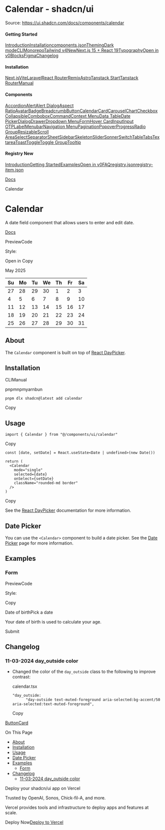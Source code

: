 # Calendar - shadcn/ui

Source: https://ui.shadcn.com/docs/components/calendar

#### Getting Started

[Introduction](/docs)[Installation](/docs/installation)[components.json](/docs/components-json)[Theming](/docs/theming)[Dark mode](/docs/dark-mode)[CLI](/docs/cli)[Monorepo](/docs/monorepo)[Tailwind v4New](/docs/tailwind-v4)[Next.js 15 + React 19](/docs/react-19)[Typography](/docs/components/typography)[Open in v0](/docs/v0)[Blocks](/docs/blocks)[Figma](/docs/figma)[Changelog](/docs/changelog)

#### Installation

[Next.js](/docs/installation/next)[Vite](/docs/installation/vite)[Laravel](/docs/installation/laravel)[React Router](/docs/installation/react-router)[Remix](/docs/installation/remix)[Astro](/docs/installation/astro)[Tanstack Start](/docs/installation/tanstack)[Tanstack Router](/docs/installation/tanstack-router)[Manual](/docs/installation/manual)

#### Components

[Accordion](/docs/components/accordion)[Alert](/docs/components/alert)[Alert Dialog](/docs/components/alert-dialog)[Aspect Ratio](/docs/components/aspect-ratio)[Avatar](/docs/components/avatar)[Badge](/docs/components/badge)[Breadcrumb](/docs/components/breadcrumb)[Button](/docs/components/button)[Calendar](/docs/components/calendar)[Card](/docs/components/card)[Carousel](/docs/components/carousel)[Chart](/docs/components/chart)[Checkbox](/docs/components/checkbox)[Collapsible](/docs/components/collapsible)[Combobox](/docs/components/combobox)[Command](/docs/components/command)[Context Menu](/docs/components/context-menu)[Data Table](/docs/components/data-table)[Date Picker](/docs/components/date-picker)[Dialog](/docs/components/dialog)[Drawer](/docs/components/drawer)[Dropdown Menu](/docs/components/dropdown-menu)[Form](/docs/components/form)[Hover Card](/docs/components/hover-card)[Input](/docs/components/input)[Input OTP](/docs/components/input-otp)[Label](/docs/components/label)[Menubar](/docs/components/menubar)[Navigation Menu](/docs/components/navigation-menu)[Pagination](/docs/components/pagination)[Popover](/docs/components/popover)[Progress](/docs/components/progress)[Radio Group](/docs/components/radio-group)[Resizable](/docs/components/resizable)[Scroll Area](/docs/components/scroll-area)[Select](/docs/components/select)[Separator](/docs/components/separator)[Sheet](/docs/components/sheet)[Sidebar](/docs/components/sidebar)[Skeleton](/docs/components/skeleton)[Slider](/docs/components/slider)[Sonner](/docs/components/sonner)[Switch](/docs/components/switch)[Table](/docs/components/table)[Tabs](/docs/components/tabs)[Textarea](/docs/components/textarea)[Toast](/docs/components/toast)[Toggle](/docs/components/toggle)[Toggle Group](/docs/components/toggle-group)[Tooltip](/docs/components/tooltip)

#### Registry New

[Introduction](/docs/registry)[Getting Started](/docs/registry/getting-started)[Examples](/docs/registry/examples)[Open in v0](/docs/registry/open-in-v0)[FAQ](/docs/registry/faq)[registry.json](/docs/registry/registry-json)[registry-item.json](/docs/registry/registry-item-json)

[Docs](/docs)

Calendar

# Calendar

A date field component that allows users to enter and edit date.

[Docs](https://react-day-picker.js.org)

PreviewCode

Style:

Open in Copy

May 2025

| Su | Mo | Tu | We | Th | Fr | Sa |
| --- | --- | --- | --- | --- | --- | --- |
| 27 | 28 | 29 | 30 | 1 | 2 | 3 |
| 4 | 5 | 6 | 7 | 8 | 9 | 10 |
| 11 | 12 | 13 | 14 | 15 | 16 | 17 |
| 18 | 19 | 20 | 21 | 22 | 23 | 24 |
| 25 | 26 | 27 | 28 | 29 | 30 | 31 |

## About

The `Calendar` component is built on top of [React DayPicker](https://react-day-picker.js.org).

## Installation

CLIManual

pnpmnpmyarnbun

```
pnpm dlx shadcn@latest add calendar

```

Copy

## Usage

```
import { Calendar } from "@/components/ui/calendar"
```

Copy

```
const [date, setDate] = React.useState<Date | undefined>(new Date())

return (
  <Calendar
    mode="single"
    selected={date}
    onSelect={setDate}
    className="rounded-md border"
  />
)
```

Copy

See the [React DayPicker](https://react-day-picker.js.org) documentation for more information.

## Date Picker

You can use the `<Calendar>` component to build a date picker. See the [Date Picker](/docs/components/date-picker) page for more information.

## Examples

### Form

PreviewCode

Style:

Copy

Date of birthPick a date

Your date of birth is used to calculate your age.

Submit

## Changelog

### 11-03-2024 day\_outside color

* Changed the color of the `day_outside` class to the following to improve contrast:

  calendar.tsx

  ```
  "day_outside:
        "day-outside text-muted-foreground aria-selected:bg-accent/50 aria-selected:text-muted-foreground",
  ```

  Copy

[Button](/docs/components/button)[Card](/docs/components/card)

On This Page

* [About](#about)
* [Installation](#installation)
* [Usage](#usage)
* [Date Picker](#date-picker)
* [Examples](#examples)
  + [Form](#form)
* [Changelog](#changelog)
  + [11-03-2024 day\_outside color](#11-03-2024-day_outside-color)

Deploy your shadcn/ui app on Vercel

Trusted by OpenAI, Sonos, Chick-fil-A, and more.

Vercel provides tools and infrastructure to deploy apps and features at scale.

Deploy Now[Deploy to Vercel](https://vercel.com/new?utm_source=shadcn_site&utm_medium=web&utm_campaign=docs_cta_deploy_now_callout)